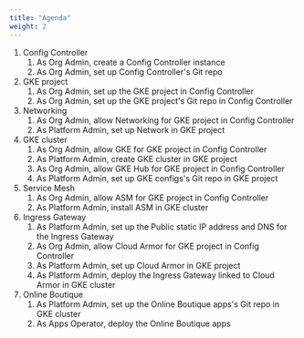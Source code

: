 ```yaml
---
title: "Agenda"
weight: 2
---
```

1. Config Controller
    1. As Org Admin, create a Config Controller instance
    1. As Org Admin, set up Config Controller's Git repo
1. GKE project
    1. As Org Admin, set up the GKE project in Config Controller
    1. As Org Admin, set up the GKE project's Git repo in Config Controller
1. Networking
    1. As Org Admin, allow Networking for GKE project in Config Controller
    1. As Platform Admin, set up Network in GKE project
1. GKE cluster
    1. As Org Admin, allow GKE for GKE project in Config Controller
    1. As Platform Admin, create GKE cluster in GKE project
    1. As Org Admin, allow GKE Hub for GKE project in Config Controller
    1. As Platform Admin, set up GKE configs's Git repo in GKE project
1. Service Mesh
    1. As Org Admin, allow ASM for GKE project in Config Controller
    1. As Platform Admin, install ASM in GKE cluster
1. Ingress Gateway
    1. As Platform Admin, set up the Public static IP address and DNS for the Ingress Gateway
    1. As Org Admin, allow Cloud Armor for GKE project in Config Controller
    1. As Platform Admin, set up Cloud Armor in GKE project
    1. As Platform Admin, deploy the Ingress Gateway linked to Cloud Armor in GKE cluster
1. Online Boutique
    1. As Platform Admin, set up the Online Boutique apps's Git repo in GKE cluster
    1. As Apps Operator, deploy the Online Boutique apps